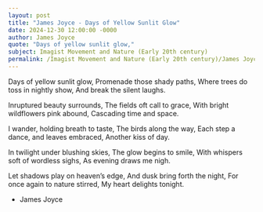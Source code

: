 ```yaml
---
layout: post
title: "James Joyce - Days of Yellow Sunlit Glow"
date: 2024-12-30 12:00:00 -0000
author: James Joyce
quote: "Days of yellow sunlit glow,"
subject: Imagist Movement and Nature (Early 20th century)
permalink: /Imagist Movement and Nature (Early 20th century)/James Joyce/James Joyce - Days of Yellow Sunlit Glow
---
```


Days of yellow sunlit glow,
Promenade those shady paths,
Where trees do toss in nightly show,
And break the silent laughs.

Inruptured beauty surrounds,
The fields oft call to grace,
With bright wildflowers pink abound,
Cascading time and space.

I wander, holding breath to taste,
The birds along the way,
Each step a dance, and leaves embraced,
Another kiss of day.

In twilight under blushing skies,
The glow begins to smile,
With whispers soft of wordless sighs,
As evening draws me nigh.

Let shadows play on heaven’s edge,
And dusk bring forth the night,
For once again to nature stirred,
My heart delights tonight.


- James Joyce
